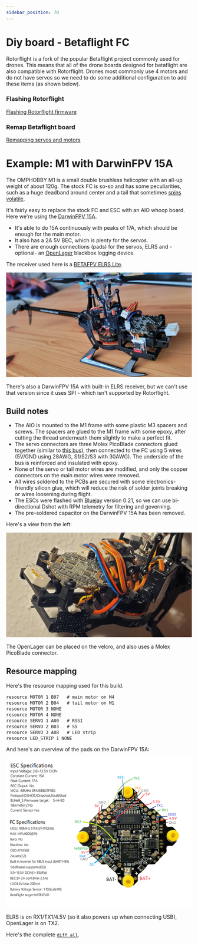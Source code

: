 ```yaml
---
sidebar_position: 70
---
```


# Diy board - Betaflight FC

Rotorflight is a fork of the popular Betaflight project commonly used for drones. This means that all of the drone boards designed for betaflight are also compatible with Rotorflight. Drones most commonly use 4 motors and do not have servos so we need to do some additional configuration to add these items (as shown below).

### Flashing Rotorflight


[Flashing Rotorflight firmware](../setup/flashing-the-firmware.mdx)

### Remap Betaflight board

[Remapping servos and motors](../setup/remapping.mdx)

# Example: M1 with DarwinFPV 15A

The OMPHOBBY M1 is a small double brushless helicopter with an all-up weight of about 120g. The stock FC is so-so and has some peculiarities, such as a huge deadband around center and a tail that sometimes [spins volatile](https://www.youtube.com/watch?v=q4H1CzN1pPY).

It's fairly easy to replace the stock FC and ESC with an AIO whoop board. Here we're using the [DarwinFPV 15A](https://darwinfpv.com/products/darwinfpv-15a-1-3s-f411-ultralight-whoop-aio).
- It's able to do 15A continuously with peaks of 17A, which should be enough for the main motor.
- It also has a 2A 5V BEC, which is plenty for the servos.
- There are enough connections (pads) for the servos, ELRS and -optional- an [OpenLager](../setup/openlager.md) blackbox logging device.

The receiver used here is a [BETAFPV ELRS Lite](https://betafpv.com/products/elrs-lite-receiver).

![M1](./img/m1-darwinfpv-right.jpg)

There's also a DarwinFPV 15A with built-in ELRS receiver, but we can't use that version since it uses SPI - which isn't supported by Rotorflight.

## Build notes

- The AIO is mounted to the M1 frame with some plastic M3 spacers and screws. The spacers are glued to the M1 frame with some epoxy, after cutting the thread underneath them slightly to make a perfect fit.
- The servo connectors are three Molex PicoBlade connectors glued together (similar to [this bus](../setup/led-strip-quick-start#building-the-picoblade-bus)), then connected to the FC using 5 wires (5V/GND using 28AWG, S1/S2/S3 with 30AWG). The underside of the bus is reinforced and insulated with epoxy.
- None of the servo or tail motor wires are modified, and only the copper connectors on the main motor wires were removed.
- All wires soldered to the PCBs are secured with some electronics-friendly silicon glue, which will reduce the risk of solder joints breaking or wires loosening during flight.
- The ESCs were flashed with [Bluejay](../setup/blheli_s-to-bluejay) version 0.21, so we can use bi-directional Dshot with RPM telemetry for filtering and governing.
- The pre-soldered capacitor on the DarwinFPV 15A has been removed.

Here's a view from the left:

![M1](./img/m1-darwinfpv-left.jpg)

The OpenLager can be placed on the velcro, and also uses a Molex PicoBlade connector.

## Resource mapping

Here's the resource mapping used for this build.

```
resource MOTOR 1 B07   # main motor on M4
resource MOTOR 2 B04   # tail motor on M1
resource MOTOR 3 NONE
resource MOTOR 4 NONE
resource SERVO 1 A00   # RSSI
resource SERVO 2 B03   # S5
resource SERVO 3 A08   # LED strip
resource LED_STRIP 1 NONE
```

And here's an overview of the pads on the DarwinFPV 15A:

![M1](./img/m1-darwinfpv-15a-pins.png)

ELRS is on RX1/TX1/4.5V (so it also powers up when connecting USB), OpenLager is on TX2.

Here's the complete [`diff all`](./img/m1-diff-all.txt).
